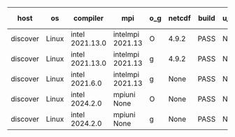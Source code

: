 

| host     | os       | compiler                              | mpi                      | o_g        | netcdf        | build       | u_pass          | u_fail          | s_pass            | s_fail            | e_pass             | e_fail             | nuopc_pass       | nuopc_fail       | artifacts link          |
|----------|----------|---------------------------------------|--------------------------|------------|---------------|-------------|-----------------|-----------------|-------------------|-------------------|--------------------|--------------------|------------------|------------------|-------------------------|
| discover | Linux | intel 2021.13.0 | intelmpi 2021.13  | O | 4.9.2  | PASS | None | None | None | None | None | None | None | None | <a href="https://github.com/esmf-org/esmf-test-artifacts/tree/9c403ddc23c9540d19ab5f3f669ee3724bc31429/develop/intel/2021.13.0/O/intelmpi/2021.13" target="_blank">9c403dd</a> | 
| discover | Linux | intel 2021.13.0 | intelmpi 2021.13  | g | 4.9.2  | PASS | None | None | None | None | None | None | None | None | <a href="https://github.com/esmf-org/esmf-test-artifacts/tree/571ec1a5d48f37998ee5486dce5b633f781ac55c/develop/intel/2021.13.0/g/intelmpi/2021.13" target="_blank">571ec1a</a> | 
| discover | Linux | intel 2021.6.0 | intelmpi 2021.13  | g | None  | PASS | None | None | None | None | None | None | None | None | <a href="https://github.com/esmf-org/esmf-test-artifacts/tree/e8b33bb992c7ad4a208257c4cc6cf5237514f060/develop/intel/2021.6.0/g/intelmpi/2021.13" target="_blank">e8b33bb</a> | 
| discover | Linux | intel 2024.2.0 | mpiuni None  | O | None  | PASS | None | None | None | None | None | None | None | None | <a href="https://github.com/esmf-org/esmf-test-artifacts/tree/0bb5205d479450dc17aa84b180b9590a0e90d2bc/develop/intel/2024.2.0/O/mpiuni/None" target="_blank">0bb5205</a> | 
| discover | Linux | intel 2024.2.0 | mpiuni None  | g | None  | PASS | None | None | None | None | None | None | None | None | <a href="https://github.com/esmf-org/esmf-test-artifacts/tree/4446cb2e3e1fd9a0c8e981c08396326b87f1224b/develop/intel/2024.2.0/g/mpiuni/None" target="_blank">4446cb2</a> | 
